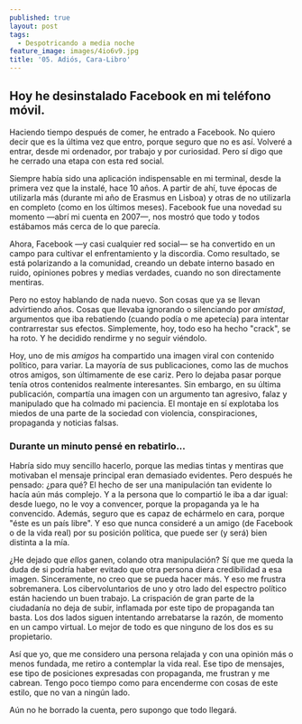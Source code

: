 ```yaml
---
published: true
layout: post
tags:
  - Despotricando a media noche
feature_image: images/4io6v9.jpg
title: '05. Adiós, Cara-Libro'
---
```

## Hoy he desinstalado Facebook en mi teléfono móvil.

Haciendo tiempo después de comer, he entrado a Facebook. No quiero decir que es la última vez que entro, porque seguro que no es así. Volveré a entrar, desde mi ordenador, por trabajo y por curiosidad. Pero sí digo que he cerrado una etapa con esta red social.

Siempre había sido una aplicación indispensable en mi terminal, desde la primera vez que la instalé, hace 10 años. A partir de ahí, tuve épocas de utilizarla más (durante mi año de Erasmus en Lisboa) y otras de no utilizarla en completo (como en los últimos meses). Facebook fue una novedad su momento —abrí mi cuenta en 2007—, nos mostró que todo y todos estábamos más cerca de lo que parecía.

<!--more-->

Ahora, Facebook —y casi cualquier red social— se ha convertido en un campo para cultivar el enfrentamiento y la discordia. Como resultado, se está polarizando a la comunidad, creando un debate interno basado en ruido, opiniones pobres y medias verdades, cuando no son directamente mentiras. 

Pero no estoy hablando de nada nuevo. Son cosas que ya se llevan advirtiendo años. Cosas que llevaba ignorando o silenciando por *amistad*, argumentos que iba rebatiendo (cuando podía o me apetecía) para intentar contrarrestar sus efectos. Simplemente, hoy, todo eso ha hecho "crack", se ha roto. Y he decidido rendirme y no seguir viéndolo.

Hoy, uno de mis *amigos* ha compartido una imagen viral con contenido político, para variar. La mayoría de sus publicaciones, como las de muchos otros amigos, son últimamente de ese cariz. Pero lo dejaba pasar porque tenía otros contenidos realmente interesantes. Sin embargo, en su última publicación, compartía una imagen con un argumento tan agresivo, falaz y manipulado que ha colmado mi paciencia. El montaje en sí explotaba los miedos de una parte de la sociedad con violencia, conspiraciones, propaganda y noticias falsas.

### Durante un minuto pensé en rebatirlo...

Habría sido muy sencillo hacerlo, porque las medias tintas y mentiras que motivaban el mensaje principal eran demasiado evidentes. Pero después he pensado: ¿para qué? El hecho de ser una manipulación tan evidente lo hacía aún más complejo. Y a la persona que lo compartió le iba a dar igual: desde luego, no le voy a convencer, porque la propaganda ya le ha convencido. Además, seguro que es capaz de echármelo en cara, porque "éste es un país libre". Y eso que nunca consideré a un amigo (de Facebook o de la vida real) por su posición política, que puede ser (y será) bien distinta a la mía. 

¿He dejado que _ellos_ ganen, colando otra manipulación? Sí que me queda la duda de si podría haber evitado que otra persona diera credibilidad a esa imagen. Sinceramente, no creo que se pueda hacer más. Y eso me frustra sobremanera. Los cibervoluntarios de uno y otro lado del espectro político están haciendo un buen trabajo. La crispación de gran parte de la ciudadanía no deja de subir, inflamada por este tipo de propaganda tan basta. Los dos lados siguen intentando arrebatarse la razón, de momento en un campo virtual. Lo mejor de todo es que ninguno de los dos es su propietario.

Así que yo, que me considero una persona relajada y con una opinión más o menos fundada, me retiro a contemplar la vida real. Ese tipo de mensajes, ese tipo de posiciones expresadas con propaganda, me frustran y me cabrean. Tengo poco tiempo como para encenderme con cosas de este estilo, que no van a ningún lado. 

Aún no he borrado la cuenta, pero supongo que todo llegará.
